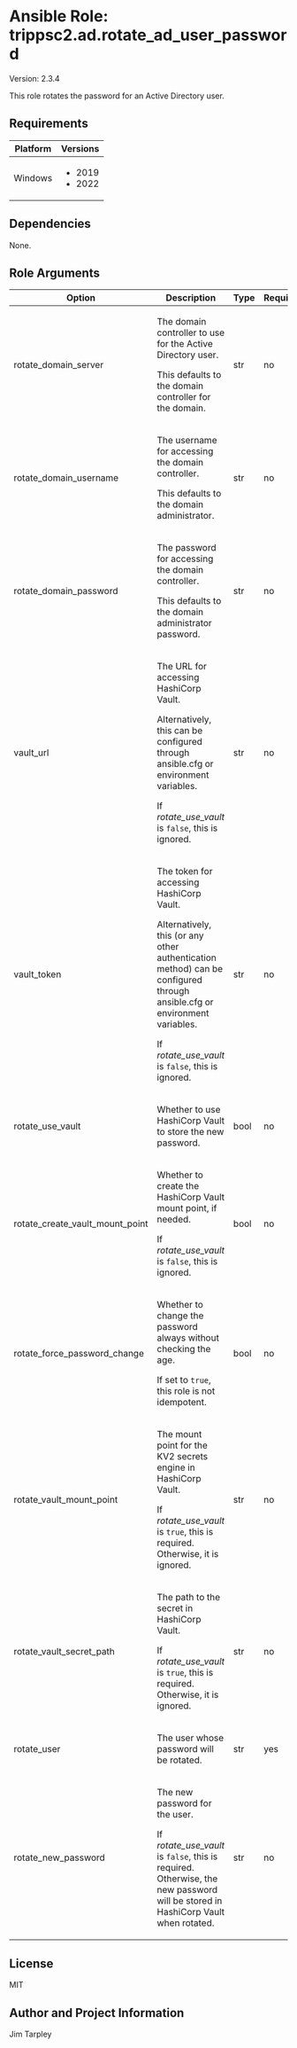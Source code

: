 <!-- BEGIN_ANSIBLE_DOCS -->

# Ansible Role: trippsc2.ad.rotate_ad_user_password
Version: 2.3.4

This role rotates the password for an Active Directory user.

## Requirements

| Platform | Versions |
| -------- | -------- |
| Windows | <ul><li>2019</li><li>2022</li></ul> |

## Dependencies

None.

## Role Arguments
|Option|Description|Type|Required|Choices|Default|
|---|---|---|---|---|---|
| rotate_domain_server | <p>The domain controller to use for the Active Directory user.</p><p>This defaults to the domain controller for the domain.</p> | str | no |  |  |
| rotate_domain_username | <p>The username for accessing the domain controller.</p><p>This defaults to the domain administrator.</p> | str | no |  |  |
| rotate_domain_password | <p>The password for accessing the domain controller.</p><p>This defaults to the domain administrator password.</p> | str | no |  |  |
| vault_url | <p>The URL for accessing HashiCorp Vault.</p><p>Alternatively, this can be configured through ansible.cfg or environment variables.</p><p>If *rotate_use_vault* is `false`, this is ignored.</p> | str | no |  |  |
| vault_token | <p>The token for accessing HashiCorp Vault.</p><p>Alternatively, this (or any other authentication method) can be configured through ansible.cfg or environment variables.</p><p>If *rotate_use_vault* is `false`, this is ignored.</p> | str | no |  |  |
| rotate_use_vault | <p>Whether to use HashiCorp Vault to store the new password.</p> | bool | no |  | true |
| rotate_create_vault_mount_point | <p>Whether to create the HashiCorp Vault mount point, if needed.</p><p>If *rotate_use_vault* is `false`, this is ignored.</p> | bool | no |  | true |
| rotate_force_password_change | <p>Whether to change the password always without checking the age.</p><p>If set to `true`, this role is not idempotent.</p> | bool | no |  | false |
| rotate_vault_mount_point | <p>The mount point for the KV2 secrets engine in HashiCorp Vault.</p><p>If *rotate_use_vault* is `true`, this is required. Otherwise, it is ignored.</p> | str | no |  |  |
| rotate_vault_secret_path | <p>The path to the secret in HashiCorp Vault.</p><p>If *rotate_use_vault* is `true`, this is required. Otherwise, it is ignored.</p> | str | no |  |  |
| rotate_user | <p>The user whose password will be rotated.</p> | str | yes |  |  |
| rotate_new_password | <p>The new password for the user.</p><p>If *rotate_use_vault* is `false`, this is required. Otherwise, the new password will be stored in HashiCorp Vault when rotated.</p> | str | no |  |  |


## License
MIT

## Author and Project Information
Jim Tarpley
<!-- END_ANSIBLE_DOCS -->
